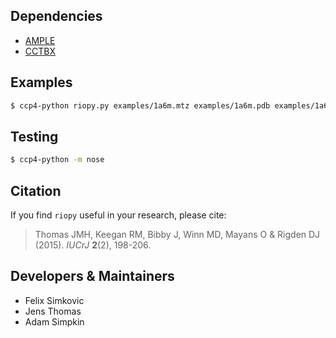 
## Dependencies
- [AMPLE](http://ample.readthedocs.io/)
- [CCTBX](https://cctbx.github.io/)

## Examples
```bash
$ ccp4-python riopy.py examples/1a6m.mtz examples/1a6m.pdb examples/1a6m-sm.pdb
```

## Testing
```bash
$ ccp4-python -m nose
```

## Citation

If you find ``riopy`` useful in your research, please cite:

> 
> Thomas JMH, Keegan RM, Bibby J, Winn MD, Mayans O & Rigden DJ (2015). _IUCrJ_ **2**(2), 198-206.
> 

## Developers & Maintainers

- Felix Simkovic
- Jens Thomas
- Adam Simpkin

